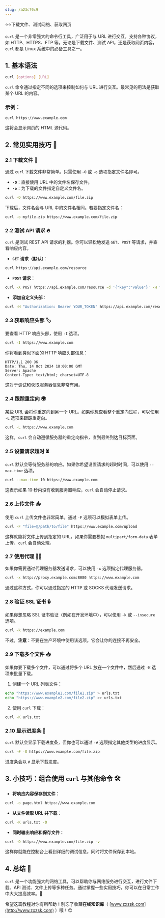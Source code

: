 ```yaml
---
slug: /a23c70c9
---
```

⭐⭐下载文件、测试网络、获取网页

`curl` 是一个非常强大的命令行工具，广泛用于与 URL 进行交互，支持各种协议，如 HTTP、HTTPS、FTP 等。无论是下载文件、测试 API，还是获取网页内容，`curl` 都是 Linux 系统中的必备工具之一。

## 1. 基本语法

```bash
curl [options] [URL]
```

`curl` 命令通过指定不同的选项来控制如何与 URL 进行交互。最常见的用法是获取某个 URL 的内容。

### 示例：

```bash
curl https://www.example.com
```

这将会显示网页的 HTML 源代码。

## 2. 常见实用技巧 🎯

### 2.1 下载文件 🎉

通过 `curl` 下载文件非常简单。只需使用 `-O` 或 `-o` 选项指定文件名即可。

- **`-O`**：直接使用 URL 中的文件名保存文件。
- **`-o`**：为下载的文件指定自定义文件名。

```bash
curl -O https://www.example.com/file.zip
```

下载后，文件名会与 URL 中的文件名相同。若要指定文件名：

```bash
curl -o myfile.zip https://www.example.com/file.zip
```

### 2.2 测试 API 请求 🔥

`curl` 是测试 REST API 请求的利器。你可以轻松地发送 `GET`、`POST` 等请求，并查看响应内容。

- **`GET` 请求（默认）**：

```bash
curl https://api.example.com/resource
```

- **`POST` 请求**：

```bash
curl -X POST https://api.example.com/resource -d '{"key":"value"}' -H "Content-Type: application/json"
```

- **添加自定义头部**：

```bash
curl -H "Authorization: Bearer YOUR_TOKEN" https://api.example.com/resource
```

### 2.3 获取响应头部 🏷️

要查看 HTTP 响应头部，使用 `-I` 选项。

```bash
curl -I https://www.example.com
```

你将看到类似下面的 HTTP 响应头部信息：

```
HTTP/1.1 200 OK
Date: Thu, 14 Oct 2024 18:00:00 GMT
Server: Apache
Content-Type: text/html; charset=UTF-8
```

这对于调试和获取服务器信息非常有用。

### 2.4 跟踪重定向 🌍

某些 URL 会将你重定向到另一个 URL。如果你想查看整个重定向过程，可以使用 `-L` 选项来跟踪重定向。

```bash
curl -L https://www.example.com
```

这样，`curl` 会自动遵循服务器的重定向指令，直到最终到达目标页面。

### 2.5 设置请求超时 ⏳

`curl` 默认会等待服务器的响应。如果你希望设置请求的超时时间，可以使用 `--max-time` 选项。

```bash
curl --max-time 10 https://www.example.com
```

这表示如果 10 秒内没有收到服务器响应，`curl` 会自动停止请求。

### 2.6 上传文件 📤

使用 `curl` 上传文件也非常简单。通过 `-F` 选项可以模拟表单上传。

```bash
curl -F "file=@/path/to/file" https://www.example.com/upload
```

这样就能将文件上传到指定的 URL。如果你需要模拟 `multipart/form-data` 表单上传，`curl` 会自动处理。

### 2.7 使用代理 🕵️‍♂️

如果你需要通过代理服务器发送请求，可以使用 `-x` 选项指定代理服务器。

```bash
curl -x http://proxy.example.com:8080 https://www.example.com
```

通过这种方式，你可以通过指定的 HTTP 或 SOCKS 代理发送请求。

### 2.8 验证 SSL 证书 🔒

如果你想忽略 SSL 证书验证（例如在开发环境中），可以使用 `-k` 或 `--insecure` 选项。

```bash
curl -k https://example.com
```

不过，**注意**：不要在生产环境中使用该选项，它会让你的连接不再安全。

### 2.9 下载多个文件 📥

如果你要下载多个文件，可以通过将多个 URL 放在一个文件中，然后通过 `-K` 选项来批量下载。

1. 创建一个 URL 列表文件：

```bash
echo "https://www.example1.com/file1.zip" > urls.txt
echo "https://www.example2.com/file2.zip" >> urls.txt
```

2. 使用 `curl` 下载：

```bash
curl -K urls.txt
```

### 2.10 显示进度条 🚧

`curl` 默认会显示下载进度条，但你也可以通过 `-#` 选项指定其他类型的进度显示。

```bash
curl -# -O https://www.example.com/file.zip
```

进度条会以 `#` 显示下载进度。

## 3. 小技巧：组合使用 `curl` 与其他命令 🛠️

- **将响应内容保存到文件**：

```bash
curl -o page.html https://www.example.com
```

- **从文件读取 URL 并下载**：

```bash
curl -K urls.txt -O
```

- **同时输出响应和保存文件**：

```bash
curl -O https://www.example.com/file.zip -v
```

这样你就能在控制台上看到详细的调试信息，同时将文件保存到本地。

## 4. 总结 🎯

`curl` 是一个功能强大的网络工具，可以帮助你与网络服务进行交互，进行文件下载、API 测试、文件上传等多种任务。通过掌握一些实用技巧，你可以在日常工作中大大提高效率。🚀

希望这篇教程对你有所帮助！别忘了收藏**在线知识库**（ [www.zxzsk.com](http://www.zxzsk.com) ）哦！😊
